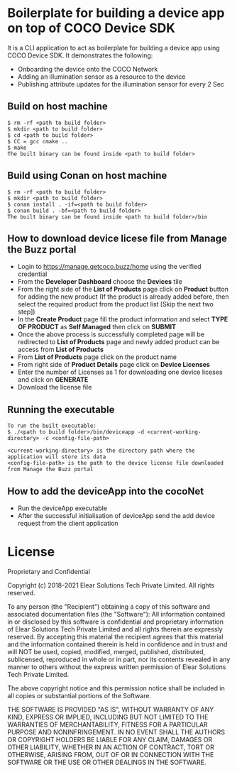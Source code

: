 # Boilerplate for building a device app on top of COCO Device SDK

It is a CLI application to act as boilerplate for building a device app using COCO Device SDK. It demonstrates the following:
- Onboarding the device onto the COCO Network
- Adding an illumination sensor as a resource to the device
- Publishing attribute updates for the illumination sensor for every 2 Sec

## Build on host machine
```
$ rm -rf <path to build folder>
$ mkdir <path to build folder>
$ cd <path to build folder>
$ CC = gcc cmake ..
$ make
The built binary can be found inside <path to build folder>
```

## Build using Conan on host machine
```
$ rm -rf <path to build folder>
$ mkdir <path to build folder>
$ conan install . -if=<path to build folder>
$ conan build . -bf=<path to build folder>
The built binary can be found inside <path to build folder>/bin
```

## How to download device licese file from Manage the Buzz portal
- Login to https://manage.getcoco.buzz/home using the verified credential
- From the **Developer Dashboard** choose the **Devices** tile
- From the right side of the **List of Products** page click on **Product** button for adding the new product (If the product is already added before, then select the required product from the product list [Skip the next two step])
- In the **Create Product** page fill the product information and select **TYPE OF PRODUCT** as **Self Managed** then click on **SUBMIT**
- Once the above process is successfully completed page will be redirected to **List of Products** page and newly added product can be access from **List of Products** 
- From **List of Products** page click on the product name 
- From right side of **Product Details** page click on **Device Licenses**
- Enter the number of Licenses as 1 for downloading one device liceses and click on **GENERATE**
- Download the license file

## Running the executable
```
To run the built executable:
$ ./<path to build folder>/bin/deviceapp -d <current-working-directory> -c <config-file-path>

<current-working-directory> is the directory path where the application will store its data
<config-file-path> is the path to the device license file downloaded from Manage the Buzz portal
```
## How to add the deviceApp into the cocoNet
- Run the deviceApp executable
- After the successful initialisation of deviceApp send the add device request from the client application

License
==========
Proprietary and Confidential

Copyright (c) 2018-2021 Elear Solutions Tech Private Limited. All rights reserved.

To any person (the "Recipient") obtaining a copy of this software and
associated documentation files (the "Software"):
All information contained in or disclosed by this software is confidential
and proprietary information of Elear Solutions Tech Private Limited and all
rights therein are expressly reserved. By accepting this material the
recipient agrees that this material and the information contained therein is
held in confidence and in trust and will NOT be used, copied, modified,
merged, published, distributed, sublicensed, reproduced in whole or in part,
nor its contents revealed in any manner to others without the express
written permission of Elear Solutions Tech Private Limited.

The above copyright notice and this permission notice shall be included in all
copies or substantial portions of the Software.

THE SOFTWARE IS PROVIDED "AS IS", WITHOUT WARRANTY OF ANY KIND, EXPRESS OR
IMPLIED, INCLUDING BUT NOT LIMITED TO THE WARRANTIES OF MERCHANTABILITY,
FITNESS FOR A PARTICULAR PURPOSE AND NONINFRINGEMENT. IN NO EVENT SHALL THE
AUTHORS OR COPYRIGHT HOLDERS BE LIABLE FOR ANY CLAIM, DAMAGES OR OTHER
LIABILITY, WHETHER IN AN ACTION OF CONTRACT, TORT OR OTHERWISE, ARISING FROM,
OUT OF OR IN CONNECTION WITH THE SOFTWARE OR THE USE OR OTHER DEALINGS IN THE
SOFTWARE.
